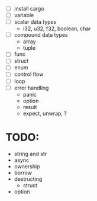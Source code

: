 - [ ] install cargo
- [ ] variable
- [ ] scalar data types
  - i32, u32, f32, boolean, char
- [ ] compound data types
  - array
  - tuple
- [ ] func
- [ ] struct
- [ ] enum
- [ ] control flow
- [ ] loop
- [ ] error handling
  - panic
  - option
  - result
  - expect, unwrap, ?

# TODO:

- string and str
- async
- ownership
- borrow
- destructing
  - struct
- option
